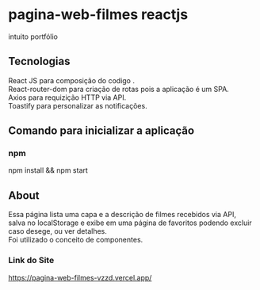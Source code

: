 # pagina-web-filmes reactjs
intuito portfólio
## Tecnologias 
React JS para composição do codigo .\
React-router-dom para criação de rotas pois a aplicação é um SPA.\
Axios para requizição HTTP via API.\
Toastify para personalizar as notificações.

## Comando para inicializar a aplicação
### npm
npm install && npm start

## About

Essa página lista uma capa e a descrição de filmes recebidos via API,\
salva no localStorage e exibe em uma página de favoritos podendo excluir caso desege, ou ver detalhes.\
Foi utilizado o conceito de componentes.

### Link do Site
https://pagina-web-filmes-vzzd.vercel.app/
